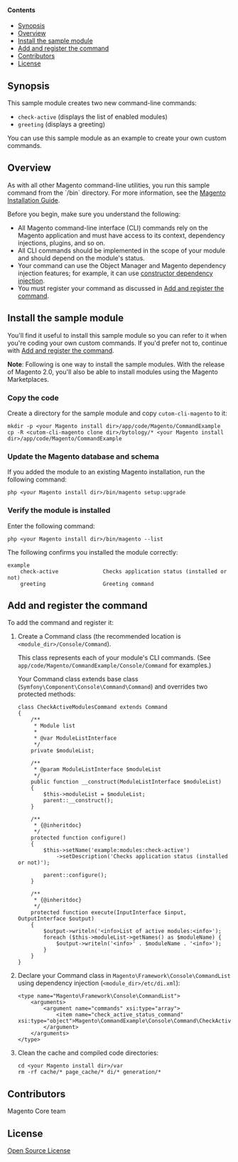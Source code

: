 #### Contents
*   <a href="#syn">Synopsis</a>
*   <a href="#over">Overview</a>
*   <a href="#install">Install the sample module</a>
*   <a href="#add-register">Add and register the command</a>
*   <a href="#contrib">Contributors</a>
*   <a href="#lic">License</a>


<h2 id="syn">Synopsis</h2>

This sample module creates two new command-line commands:

*   `check-active` (displays the list of enabled modules)
*   `greeting` (displays a greeting)

You can use this sample module as an example to create your own custom commands.

<h2 id="over">Overview</h2>
As with all other Magento command-line utilities, you run this sample command from the `<your Magento install dir>/bin` directory. For more information, see the <a href="http://devdocs.magento.com/guides/v2.0/install-gde/install/cli/install-cli.html#instgde-install-cli-first" target="_blank">Magento Installation Guide</a>.

Before you begin, make sure you understand the following:

*   All Magento command-line interface (CLI) commands rely on the Magento application and must have access to its context, dependency injections, plugins, and so on.
*   All CLI commands should be implemented in the scope of your module and should depend on the module's status.
*   Your command can use the Object Manager and Magento dependency injection features; for example, it can use <a href="http://devdocs.magento.com/guides/v2.0/extension-dev-guide/depend-inj.html#dep-inj-preview-cons" target="_blank">constructor dependency injection</a>.
*   You must register your command as discussed in <a href="#add-register">Add and register the command</a>.

<h2 id="install">Install the sample module</h2>
You'll find it useful to install this sample module so you can refer to it when you're coding your own custom commands. If you'd prefer not to, continue with <a href="#add-register">Add and register the command</a>.

**Note**: Following is one way to install the sample modules. With the release of Magento 2.0, you'll also be able to install modules using the Magento Marketplaces.

### Copy the code
Create a directory for the sample module and copy `cutom-cli-magento` to it:

    mkdir -p <your Magento install dir>/app/code/Magento/CommandExample
    cp -R <cutom-cli-magento clone dir>/bytology/* <your Magento install dir>/app/code/Magento/CommandExample

### Update the Magento database and schema
If you added the module to an existing Magento installation, run the following command:

    php <your Magento install dir>/bin/magento setup:upgrade

### Verify the module is installed
Enter the following command:

    php <your Magento install dir>/bin/magento --list

The following confirms you installed the module correctly:

    example
        check-active              Checks application status (installed or not)
        greeting                  Greeting command

<h2 id="add-register">Add and register the command</h2>
To add the command and register it:

1.  Create a Command class (the recommended location is `<module_dir>/Console/Command`).

    This class represents each of your module's CLI commands. (See `app/code/Magento/CommandExample/Console/Command` for examples.)

    Your Command class extends base class (`Symfony\Component\Console\Command\Command`) and overrides two protected methods:

        class CheckActiveModulesCommand extends Command
        {
            /**
             * Module list
             *
             * @var ModuleListInterface
             */
            private $moduleList;

            /**
             * @param ModuleListInterface $moduleList
             */
            public function __construct(ModuleListInterface $moduleList)
            {
                $this->moduleList = $moduleList;
                parent::__construct();
            }

            /**
             * {@inheritdoc}
             */
            protected function configure()
            {
                $this->setName('example:modules:check-active')
                    ->setDescription('Checks application status (installed or not)');

                parent::configure();
            }

            /**
             * {@inheritdoc}
             */
            protected function execute(InputInterface $input, OutputInterface $output)
            {
                $output->writeln('<info>List of active modules:<info>');
                foreach ($this->moduleList->getNames() as $moduleName) {
                    $output->writeln('<info>' . $moduleName . '<info>');
                }
            }
        }

2.  Declare your Command class in `Magento\Framework\Console\CommandList` using dependency injection (`<module_dir>/etc/di.xml`):

        <type name="Magento\Framework\Console\CommandList">
            <arguments>
                <argument name="commands" xsi:type="array">
                    <item name="check_active_status_command" xsi:type="object">Magento\CommandExample\Console\Command\CheckActiveModulesCommand</item>
                </argument>
            </arguments>
        </type>

2.  Clean the cache and compiled code directories:

        cd <your Magento install dir>/var
        rm -rf cache/* page_cache/* di/* generation/* 

<h2 id="contrib">Contributors</h2>

Magento Core team

<h2 id="lic">License</h2>

[Open Source License](LICENSE.txt)

